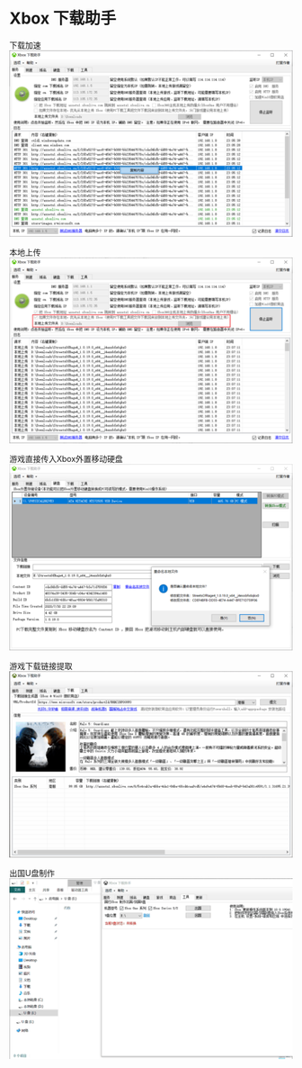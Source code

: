 # Xbox 下载助手

下载加速
![下载加速](doc/1.png)

本地上传
![本地上传](doc/2.png)

游戏直接传入Xbox外置移动硬盘
![游戏直接传入Xbox外置移动硬盘](doc/3.png)

游戏下载链接提取
![游戏下载链接提取](doc/4.gif)

出国U盘制作
![出国U盘制作](doc/5.gif)
